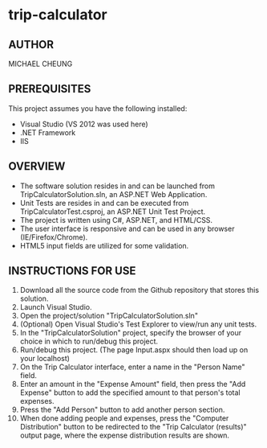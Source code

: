 # trip-calculator

## AUTHOR
MICHAEL CHEUNG

## PREREQUISITES
This project assumes you have the following installed:
- Visual Studio (VS 2012 was used here) 
- .NET Framework
- IIS

## OVERVIEW
- The software solution resides in and can be launched from TripCalculatorSolution.sln, an ASP.NET Web Application.
- Unit Tests are resides in and can be executed from TripCalculatorTest.csproj, an ASP.NET Unit Test Project.
- The project is written using C#, ASP.NET, and HTML/CSS.
- The user interface is responsive and can be used in any browser (IE/Firefox/Chrome).
- HTML5 input fields are utilized for some validation.

## INSTRUCTIONS FOR USE
1. Download all the source code from the Github repository that stores this solution.
2. Launch Visual Studio.
3. Open the project/solution "TripCalculatorSolution.sln"
4. (Optional) Open Visual Studio's Test Explorer to view/run any unit tests.
5. In the "TripCalculatorSolution" project, specify the browser of your choice in which to run/debug this project.
6. Run/debug this project. (The page Input.aspx should then load up on your localhost)
7. On the Trip Calculator interface, enter a name in the "Person Name" field. 
8. Enter an amount in the "Expense Amount" field, then press the "Add Expense" button to add the specified amount to that person's total expenses.
9. Press the "Add Person" button to add another person section.
10. When done adding people and expenses, press the "Computer Distribution" button to be redirected to the "Trip Calculator (results)" output page, where the expense distribution results are shown.
